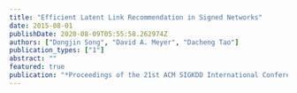 ```yaml
---
title: "Efficient Latent Link Recommendation in Signed Networks"
date: 2015-08-01
publishDate: 2020-08-09T05:55:58.262974Z
authors: ["Dongjin Song", "David A. Meyer", "Dacheng Tao"]
publication_types: ["1"]
abstract: ""
featured: true
publication: "*Proceedings of the 21st ACM SIGKDD International Conference on Knowledge Discovery and Data Mining (KDD)*"
---
```


